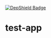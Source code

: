 [![DepShield Badge](https://depshield.sonatype.org/badges/bigspotteddog/test-app11/depshield.svg)](https://depshield.github.io)

# test-app
